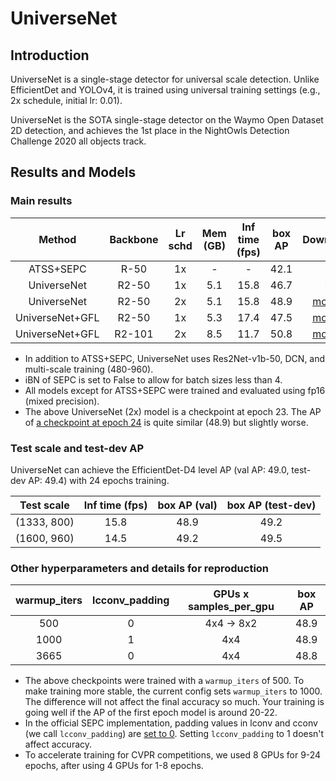 # UniverseNet


## Introduction

UniverseNet is a single-stage detector for universal scale detection. Unlike EfficientDet and YOLOv4, it is trained using universal training settings (e.g., 2x schedule, initial lr: 0.01).

UniverseNet is the SOTA single-stage detector on the Waymo Open Dataset 2D detection, and achieves the 1st place in the NightOwls Detection Challenge 2020 all objects track.


## Results and Models

### Main results

|     Method      | Backbone | Lr schd | Mem (GB) | Inf time (fps) | box AP |                                                                          Download                                                                           |
| :-------------: | :------: | :-----: | :------: | :------------: | :----: | :---------------------------------------------------------------------------------------------------------------------------------------------------------: |
|    ATSS+SEPC    |   R-50   |   1x    |    -     |       -        |  42.1  |                                                                              -                                                                              |
|   UniverseNet   |  R2-50   |   1x    |   5.1    |      15.8      |  46.7  |                                                                              -                                                                              |
|   UniverseNet   |  R2-50   |   2x    |   5.1    |      15.8      |  48.9  |   [model](https://github.com/shinya7y/UniverseNet/releases/download/20.06/universenet50_fp16_8x2_mstrain_480_960_2x_coco_20200523_epoch_23-f9f426a3.pth)    |
| UniverseNet+GFL |  R2-50   |   1x    |   5.3    |      17.4      |  47.5  | [model](https://github.com/shinya7y/UniverseNet/releases/download/20.07/universenet50_gfl_fp16_4x4_mstrain_480_960_1x_coco_20200708_epoch_12-68bb73b9.pth)  |
| UniverseNet+GFL |  R2-101  |   2x    |   8.5    |      11.7      |  50.8  | [model](https://github.com/shinya7y/UniverseNet/releases/download/20.07/universenet101_gfl_fp16_4x4_mstrain_480_960_2x_coco_20200716_epoch_24-1b9a1241.pth) |

- In addition to ATSS+SEPC, UniverseNet uses Res2Net-v1b-50, DCN, and multi-scale training (480-960).
- iBN of SEPC is set to False to allow for batch sizes less than 4.
- All models except for ATSS+SEPC were trained and evaluated using fp16 (mixed precision).
- The above UniverseNet (2x) model is a checkpoint at epoch 23. The AP of [a checkpoint at epoch 24](https://github.com/shinya7y/UniverseNet/releases/download/20.06/universenet50_fp16_8x2_mstrain_480_960_2x_coco_20200523_epoch_24-726c5c93.pth) is quite similar (48.9) but slightly worse.


### Test scale and test-dev AP

UniverseNet can achieve the EfficientDet-D4 level AP (val AP: 49.0, test-dev AP: 49.4) with 24 epochs training.

| Test scale  | Inf time (fps) | box AP (val) | box AP (test-dev) |
| :---------: | :------------: | :----------: | :---------------: |
| (1333, 800) |      15.8      |     48.9     |       49.2        |
| (1600, 960) |      14.5      |     49.2     |       49.5        |

<!-- (1333, 800)
0.489 0.675 0.535 0.323 0.534 0.633
0.492 0.679 0.535 0.306 0.528 0.621
-->
<!-- (1600, 960)
0.492 0.677 0.538 0.342 0.535 0.624
0.495 0.683 0.540 0.320 0.530 0.603
-->


### Other hyperparameters and details for reproduction

| warmup_iters | lcconv_padding | GPUs x samples_per_gpu | box AP |
| :----------: | :------------: | :--------------------: | :----: |
|     500      |       0        |       4x4 -> 8x2       |  48.9  |
|     1000     |       1        |          4x4           |  48.9  |
|     3665     |       0        |          4x4           |  48.8  |

- The above checkpoints were trained with a `warmup_iters` of 500.
  To make training more stable, the current config sets `warmup_iters` to 1000. The difference will not affect the final accuracy so much.
  Your training is going well if the AP of the first epoch model is around 20-22.
- In the official SEPC implementation, padding values in lconv and cconv (we call `lcconv_padding`) are [set to 0](https://github.com/jshilong/SEPC/issues/13).
  Setting `lcconv_padding` to 1 doesn't affect accuracy.
- To accelerate training for CVPR competitions, we used 8 GPUs for 9-24 epochs, after using 4 GPUs for 1-8 epochs.

